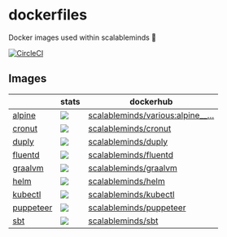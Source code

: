 # dockerfiles

Docker images used within scalableminds :whale: 

[![CircleCI](https://circleci.com/gh/scalableminds/dockerfiles.svg?style=svg)](https://circleci.com/gh/scalableminds/dockerfiles)

## Images

|   | stats | dockerhub |
|---|  ---  |    ---    |
| [alpine](alpine)       | [![](https://images.microbadger.com/badges/image/scalableminds/various:alpine__master.svg)](https://microbadger.com/images/scalableminds/various:alpine__master) | [scalableminds/various:alpine__…] |
| [cronut](cronut)       | [![](https://images.microbadger.com/badges/image/scalableminds/cronut:master.svg)](https://microbadger.com/images/scalableminds/cronut:master)       | [scalableminds/cronut]    |
| [duply](duply)         | [![](https://images.microbadger.com/badges/image/scalableminds/duply:master.svg)](https://microbadger.com/images/scalableminds/duply:master)         | [scalableminds/duply]     |
| [fluentd](fluentd)     | [![](https://images.microbadger.com/badges/image/scalableminds/fluentd:master.svg)](https://microbadger.com/images/scalableminds/fluentd:master)     | [scalableminds/fluentd]   |
| [graalvm](graalvm)     | [![](https://images.microbadger.com/badges/image/scalableminds/graalvm:master.svg)](https://microbadger.com/images/scalableminds/graalvm:master)     | [scalableminds/graalvm]   |
| [helm](helm)           | [![](https://images.microbadger.com/badges/image/scalableminds/helm:master.svg)](https://microbadger.com/images/scalableminds/helm:master)           | [scalableminds/helm]      |
| [kubectl](kubectl)     | [![](https://images.microbadger.com/badges/image/scalableminds/kubectl:master.svg)](https://microbadger.com/images/scalableminds/kubectl:master)     | [scalableminds/kubectl]   |
| [puppeteer](puppeteer) | [![](https://images.microbadger.com/badges/image/scalableminds/puppeteer:master.svg)](https://microbadger.com/images/scalableminds/puppeteer:master) | [scalableminds/puppeteer] |
| [sbt](sbt)             | [![](https://images.microbadger.com/badges/image/scalableminds/sbt:master.svg)](https://microbadger.com/images/scalableminds/sbt:master)             | [scalableminds/sbt]       |


[scalableminds/various:alpine__…]: https://hub.docker.com/r/scalableminds/various/tags/
[scalableminds/cronut]: https://hub.docker.com/r/scalableminds/cronut/tags/
[scalableminds/duply]: https://hub.docker.com/r/scalableminds/duply/tags/
[scalableminds/fluentd]: https://hub.docker.com/r/scalableminds/fluentd/tags/
[scalableminds/graalvm]: https://hub.docker.com/r/scalableminds/graalvm/tags/
[scalableminds/helm]: https://hub.docker.com/r/scalableminds/helm/tags/
[scalableminds/kubectl]: https://hub.docker.com/r/scalableminds/kubectl/tags/
[scalableminds/puppeteer]: https://hub.docker.com/r/scalableminds/puppeteer/tags/
[scalableminds/sbt]: https://hub.docker.com/r/scalableminds/sbt/tags/
